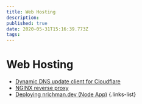 ```yaml
---
title: Web Hosting
description: 
published: true
date: 2020-05-31T15:16:39.773Z
tags: 
---
```


# Web Hosting

- [Dynamic DNS update client for Cloudflare](/nrichman-lan/web/dynamic-dns)
- [NGINX reverse proxy](/nrichman-lan/web/nginx)
- [Deploying nrichman.dev (Node App)](/nrichman-lan/web/nrichman-dev)
{.links-list}